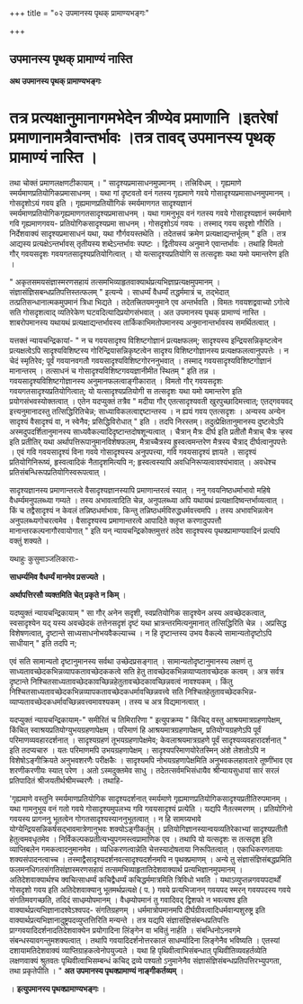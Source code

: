 +++
title = "०२ उपमानस्य पृथक् प्रामाण्यभङ्गः"

+++


## उपमानस्य पृथक् प्रामाण्यं नास्ति

**अथ उपमानस्य पृथक् प्रामाण्यभङ्गः**

# तत्र प्रत्यक्षानुमानागमभेदेन त्रीण्येव प्रमाणानि ।इतरेषां प्रमाणानामत्रैवान्तर्भावः ।तत्र तावद् उपमानस्य पृथक् प्रामाण्यं नास्ति । 

तथा चोक्तं प्रमाणलक्षणटीकायाम् । " सादृश्यप्रमासाधनमुपमानम् । तत्त्रिविधम् । गृह्यमाणे स्मर्यमाणप्रतियोगिकप्रमासाधनम् । यथा गां दृष्टवतो वनं गतस्य गृह्यमाणे गवये गोसादृश्यप्रमासाधनमुपमानम् । गोसदृशोऽयं गवय इति । गृह्यमाणप्रतियोोगिकं स्मर्यमाणगत सादृश्यज्ञानं स्मर्यमाणप्रतियोगिकगृह्यमाणगतसादृश्यप्रमासाधनम् । यथा गामनुभूय वनं गतस्य गवये गोसादृश्यज्ञानं स्मर्यमाणे गवि गृह्यमाणगवय- प्रतियोगिकसादृश्यप्रमा साधनम् । गोसदृशोऽयं गवयः । तस्माद् गवय सदृशो गौरिति । निर्देशवाक्यं सादृश्यप्रमासाधनं यथा, यथा गौर्गवयस्तथेति । तदेतत्त्रयं क्रमेण प्रत्यक्षाद्यन्तर्भूतम् " इति । तत्र आद्यस्य प्रत्यक्षेऽन्तर्भावस् तृतीयस्य शब्देऽन्तर्भावः स्पष्टः । द्वितीयस्य अनुमाने एवान्तर्भावः । तथाहि विमतो गौर् गवयसदृशः गवयगतसादृश्यप्रतियोगित्वात् । यो यत्सादृश्यप्रतियोगि स तत्सदृशः यथा यमो यमान्तरेण इति ।

" अकृतसमयसंज्ञास्मरणसहायं तत्समभिव्याहृतवाक्यार्थप्रत्यभिज्ञाप्रत्यक्षमुपमानम् । संज्ञासंज्ञिसबन्धप्रतिपत्तिस्तत्फलम् " इत्यन्ये । साधर्म्यं वैधर्म्यं तद्धर्ममात्रं च, तद्भेदात् तत्प्रतिसन्धानात्मकमुपमानं त्रिधा भिद्यते । तदेतत्त्रितयमनुमाने एव अन्तर्भवति । विमतः गवयशद्ववाच्यो ऽगोत्वे सति गोसदृशत्वाद् व्यतिरेकेण घटवदित्यादिप्रयोगसंभवात् । अत उपमानस्य पृथक् प्रामाण्यं नास्ति । शाबरोपमानस्य यथायथं प्रत्यक्षाद्यन्तर्भावस्य तार्किकाभिमतोपमानस्य अनुमानान्तर्भावस्य समर्थितत्वात् ।

यत्तक्तं न्यायचन्द्रिकायां- " न च गवयसादृश्य विशिष्टगोज्ञानं प्रत्यक्षफलम्; सादृश्यस्य इन्द्रियसन्निकृष्टत्वेन प्रत्यक्षत्वेऽपि सादृश्यविशिष्टस्य गोरिन्द्रियासन्निकृष्टत्वेन सादृश्य विशिष्टगोज्ञानस्य प्रत्यक्षफलत्वानुपपत्तेः । न चेदं स्मृतिरेव; पूर्वं गवयानवगतौ गवयसादृश्यविशिष्टगोरननुभवात् । तस्माद् गवयसादृश्यविशिष्टगोज्ञानं मानान्तरम् । तत्साधनं च गोसादृश्यविशिष्टगवयज्ञानीमीत स्थितम् " इति तन्न । गवयसादृश्यविशिष्टगोज्ञानस्य अनुमानफलत्वाङ्गीकारात् । विमतो गौर् गवयसदृशः गवयगतसादृश्यप्रतियोगित्वात्; यो यत्सादृश्यप्रतियोगी स तत्सदृशः यथा यमो यमान्तरेण इति प्रयोगसंभवस्योक्तत्वात् । एतेन यदप्युक्तं तत्रैव " मदीया गौर् एतत्सादृश्यवती खुरपुच्छादिमत्त्वात्; एतद्गवयवद् इत्त्यनुमानादस्तु तत्सिद्धिरितिचेन्न; साध्याविकलत्वाद्दष्टान्तस्य । न ह्ययं गवय एतत्सदृशः । अन्यस्य अन्येन सादृश्यं वैसादृश्यं वा, न स्वेनैव; प्रसिद्धिविरोधात् " इति । तदपि निरस्तम्। तदुत्प्रेक्षितानुमानस्य दुष्टत्वेऽपि अस्मदुपदर्शितानुमानस्य साध्यवैकल्यादिदृष्टान्तदोषशून्यत्वात् । चैत्रान् मैत्रः दीर्घ इति प्रतीतौ मैत्राच् चैत्रः ऱ्हस्व इति प्रतीतिर् यथा अर्थापत्तिरूपानुमानविशेषफलम्, मैत्राच्चैत्रस्य ह्रुस्वत्वमन्तरेण मैत्रस्य चैत्राद् दीर्घत्वानुपपत्तेः । एवं गवि गवयसादृश्यं विना गवये गोसादृश्यस्य अनुपपत्त्या, गवि गवयसादृश्यं ज्ञायते । सादृश्यं प्रतियोगिनिरूष्यं, हृस्वत्वादिकं नैतादृशमित्यपि न; हृस्वत्वस्यापि अवधिनिरूप्यत्वावश्यंभावात् । अवधेश्च प्रतिसंबन्धिरूपप्रतियोगिस्वरूपत्वात् ।

सादृश्यज्ञानस्य प्रमाणान्तरत्वे वैसादृश्यज्ञानस्यापि प्रमाणान्तरत्वं स्यात् । ननु गवयनिष्ठधर्माभावो महिषे वैधर्म्यमनुपलब्ध्या गम्यते । तस्य अभावत्वादिति चेन्न, अनुपलब्ध्या अपि यथायथं प्रत्यक्षादिष्वन्तर्भाव्यत्वात् । किं च तद्वैसादृश्यं न केवलं तन्निष्ठधर्माभावः, किन्तु तन्निष्ठधर्मविरुद्धधर्मवत्त्वमपि । तस्य अभावभिन्नत्वेन अनुपलब्ध्यगोचरत्वमेव । वैसादृश्यस्य प्रमाणान्तरत्वे आपादिते क्लृप्त करणादुपपत्तौ मानान्तरकल्पनागौरवायोगात् " इति यन् न्यायचन्द्रिकोक्तमुत्तरं तदेव सादृश्यस्य पृथक्प्रामाण्यवादिनं प्रत्यपि वक्तुं शक्यते ।

यथाहुः कुसुमाञ्जलिकाराः-

**साधर्म्यमिव वैधर्म्यं मानमेव प्रसज्यते ।**

**अर्थापत्तिरसौ व्यक्तमिति चेत् प्रकृते न किम्** ।

यदष्युक्तं न्यायचन्द्रिकायाम् " सा गौर् अनेन सदृशी, स्वप्रतियोगिक सादृश्येन अस्य अवच्छेदकत्वात्, स्वसादृश्येन यद् यस्य अवच्छेदकं तत्तेनसदृशं दृष्टं यथा भ्रात्रन्तरमित्यनुमानात् तत्सिद्धिरिति चेन्न । अप्रसिद्ध विशेषणत्वात्, दृष्टान्ते साध्यसाधनोभयवैकल्याच्च । न हि दृष्टान्तस्य उभय वैकल्ये सामान्यतोदृष्टोऽपि साधीयान् " इति तदपि न;

एवं सति सामान्यतो दृष्टानुमानस्य सर्वथा उच्छेदप्रसङ्गात् । सामान्यतोदृष्टानुमानस्य लक्षणं तु साध्यतावच्छेदकभिन्नव्यापकतावच्छेदककत्वे सति हेतु तावच्छेदकभिन्नव्याप्यतावच्छेदक कत्वम् । अत्र सर्वत्र दृष्टान्ते निश्चितसाध्यतावच्छेदकावच्छिन्नहेतुतावच्छेदकावच्छिन्नवत्वं नावश्यकम् । किंतु निश्चितसाध्यतावच्छेदकभिन्नव्यापकतावच्छेदकधर्मावच्छिन्नवत्त्वे सति निश्चितहेतुतावच्छेदकभिन्न- व्याप्यतावच्छेदकधर्मावच्छिन्नवत्त्वमावश्यकम् । तस्य च अत्र विद्यमानत्वात् ।

यदप्युक्तं न्यायचन्द्रिकायाम्-" समीरितं च तिमिरारिणा " इत्युपक्रम्य " किंचिद् वस्तु आश्रयमात्रग्रहणापेक्षम्, किंचित् स्वाश्रयप्रतियोग्युभयग्रहणापेक्षम् । परिमाणं हि आश्रयमात्रग्रहणापेक्षम्, प्रतियोग्यग्रहणेऽपि पूर्वं परिमाणव्यवहारदर्शनात् । सादृश्यग्रहणं तूभयग्रहणापेक्षमेव; केवलाश्रयमात्रग्रहणे पूर्वं सादृश्यव्यवहारादर्शनात् " इति तदप्यचारु । यतः परिमाणमपि उभयग्रहणापेक्षम् । सादृश्यपरिमाणयोरेतस्मिन् अंशे लेशतोऽपि न विशेषोऽङ्गीक्रियते अनुभवशरणैः परीक्षकैः । सादृश्यमपि नोभयग्रहणापेक्षमिति अनुभवकलहावतारे तूष्णींभाव एव शरणीकरणीयः स्यात् परेण । अतो ऽस्मदुक्तमेव साधु । तदेतत्सर्वमभिसंधायैव श्रीन्यायसुधायां सारं सरलं प्रतिपादितं श्रीजयतीर्थश्रीमच्चरणैः । तथाहि-

'गृह्यमाणे वस्तुनि स्मर्यमाणप्रतियोगिक सादृश्यदर्शनात् स्मर्यमाणे गृह्यमाणप्रतियोगिकसादृश्यप्रतीतिरुपमानम् । यथा गामनुभूय वनं गतो गवये गोसादृश्यमुपलभ्य गवि गवयसादृश्यं प्रत्येति । यद्यपि नैतत्स्मरणम् । प्रतियोगिनो गवयस्य प्रागननु भूतत्वेन गोगतसादृश्यस्याननुभूतत्वात् । न हि सामग्र्यभावे योग्येन्द्रियसन्निकर्षसद्भावमात्रेणानुभवः शक्योऽङ्गीकर्तुम् । प्रतियोगिज्ञानस्यान्वयव्यतिरेकाभ्यां सादृश्यप्रतीतौ हेतुत्वमवधृतमेव । निर्विकल्पकप्रतीत्यभ्युपगमस्त्वप्रामाणिक एव । तथापि यो यत्सदृशः स तत्सदृश इति व्याप्तिबलेन गमकत्वादनुमानमेव । व्यधिकरणत्वान्नेति चेत्तस्यादोषताया निरूपितत्वात् । एकाधिकरणतायाः शक्यसंपादनत्वाच्च । तस्माद्वैसादृश्यदर्शनवत्सादृश्यदर्शनमपि न पृथक्प्रमाणम् । अन्ये तु संज्ञासंज्ञिसंबद्धप्रमिति फलमनधिगतसंगतिसंज्ञास्मरणसहायं तत्समभिव्याहृतातिदेशवाक्यार्थ प्रत्यभिज्ञानमुपमानम् । अतिदेशवाक्यार्थश्च क्वचित्साधर्म्यं कचिद्वैधर्म्यं कचिद्धर्ममात्रमिति त्रिविधो भवति । यथाऽव्युप्तन्नगवयपदार्थों गोसदृशो गवय इति अतिदेशवाक्यानु भूतमर्थप्रत्यक्षे ( प. ) गवये प्रत्यभिजानन् गवयपद स्मरन् गवयपदस्य गवये संगतिमवगच्छति, तदिदं साधम्र्योपमानम् । वैधम्र्योपमानं तु गवादिवद् द्विशफो न भवत्यश्व इति वाक्यार्थप्रत्यभिज्ञानादश्वेऽश्वपद- संगतिग्रहणम् । धर्ममात्रोपमानमपि दीर्घग्रीवत्वादिधर्मवान्पशुरुष्ट्र इति वाक्यार्थप्रत्यभिज्ञानादुष्ट्रपदव्युप्तत्तिरिति मन्यन्ते । तत्र यद्यपि संज्ञासंज्ञिसंबन्धप्रतिपत्तिः प्राग्गवयादिदर्शनादतिदेशवाक्येन प्रयोगादिना लिंङ्गेन वा भवितुं नार्हति । संबन्धिनोऽनवगमे संबन्धस्यावगन्तुमशक्यत्वात् । तथापि गवयादिदर्शनोत्तरकालं साधर्म्यादिना लिङ्गेनैव भविष्यति । एतस्यां दशायामतिदेशवाक्यं व्याप्तिग्राहकत्वेनोपयुज्यते । यथा हि पृथिवीत्वाभिसंबन्धात् पृथिवीतिव्यवहर्तव्येति लक्षणवाक्यं श्रुतवतः पृथिवीत्वाभिसम्बन्धं कचिद् द्रव्ये पश्यतो ऽनुमानेनैव संज्ञासंज्ञिसंबन्धप्रतिपत्तिरभ्युपगता, तथा प्रकृतेपीति । " **अत उपमानस्य पृथक्प्रामाण्यं नाङ्गीकर्तव्यम्** ।

। **इत्युपमानस्य पृथक्प्रामाण्यभङ्गः** ।

